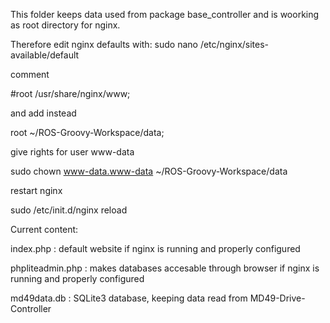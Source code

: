 This folder keeps data used from package base_controller 
and is woorking as root directory for nginx.

Therefore edit nginx defaults with: sudo nano /etc/nginx/sites-available/default

comment 

#root /usr/share/nginx/www;

and add instead 

root ~/ROS-Groovy-Workspace/data;

give rights for user www-data

sudo chown www-data.www-data ~/ROS-Groovy-Workspace/data

restart nginx

sudo /etc/init.d/nginx reload

Current content:

index.php : default website  if nginx is running and properly configured

phpliteadmin.php : makes databases accesable through browser if nginx is running and properly configured

md49data.db : SQLite3 database, keeping data read from MD49-Drive-Controller


